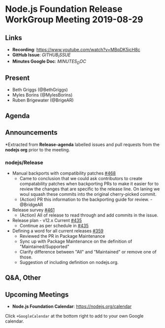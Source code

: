 # Node.js Foundation Release WorkGroup Meeting 2019-08-29

## Links

* **Recording**: https://www.youtube.com/watch?v=MBqDK5icH8c
* **GitHub Issue**: $GITHUB_ISSUE$
* **Minutes Google Doc**: $MINUTES_DOC$

## Present

* Beth Griggs (@BethGriggs)
* Myles Borins (@MylesBorins)
* Ruben Brigewater (@BrigeAR)

## Agenda

## Announcements
 
*Extracted from **Release-agenda** labelled issues and pull requests from the **nodejs org** prior to the meeting.

### nodejs/Release

* Manual backports with compatibility patches [#468](https://github.com/nodejs/Release/issues/468)
  * Came to conclusion that we could ask contributors to create compatability patches when backporting PRs to make it easier for to review the changes that are specific to the release line. On laning we woul squash these commits into the original cherry-picked commit. 
  * (Action) PR this information to the backporting guide for review. - @BridgeAR
* Release survey [#461](https://github.com/nodejs/Release/issues/461)
  * (Action) All of release to read through and add commits in the issue.
* Release plan - v12.x Current [#435](https://github.com/nodejs/Release/issues/435)
  *  Continue as per schedule in [#435](https://github.com/nodejs/Release/issues/435)
* Defining a word for all current releases [#359](https://github.com/nodejs/Release/issues/359)
  * Reviewed the PR in Package Maintenance
  * Sync up with Package Maintenance on the definition of "Maintained/Supported"
  * Clarify difference between "All" and "Maintained" or remove one of those.
  * Suggestion of including definition on nodejs.org.

## Q&A, Other

## Upcoming Meetings

* **Node.js Foundation Calendar**: https://nodejs.org/calendar

Click `+GoogleCalendar` at the bottom right to add to your own Google calendar.


